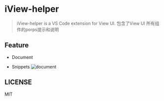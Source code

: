 # iView-helper

> iView-helper is a VS Code extension for View UI.
> 包含了View UI 所有组件的porps提示和说明


## Feature

* Document

* Snippets
![document](https://user-images.githubusercontent.com/19524048/70971448-f3e4b480-20db-11ea-995a-fe4c82e73ec5.gif)

## LICENSE

MIT

